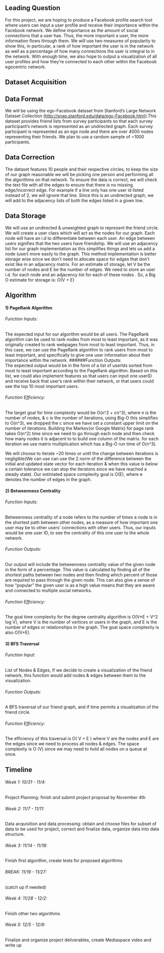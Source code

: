## Leading Question 
For this project, we are hoping to produce a Facebook profile search tool where users can input a user profile and receive their importance within the Facebook network. We define importance as the amount of social connections that a user has. Thus, the more important a user, the more information flows through them. We will use two measures of popularity to show this, in particular, a rank of how important the user is in the network as well as a percentage of how many connections the user is integral to in the network. With enough time, we also hope to output a visualization of all user profiles and how they’re connected to each other within the Facebook egocentric network. 
 
## Dataset Acquisition
 
## Data Format
We will be using the ego-Facebook dataset from Stanford’s Large Network Dataset Collection (http://snap.stanford.edu/data/ego-Facebook.html).This dataset provides friend lists from survey participants so that each survey participant’s network is represented as an undirected graph. Each survey participant is represented as an ego node and there are over 4000 nodes representing their friends. We plan to use a random sample of ~1000 participants. 
## Data Correction
 
The dataset features 10 people and their respective circles, to keep the size of our graph reasonable we will be picking one person and performing all the algorithms on that network. To ensure the data is correct, we will check the text file with all the edges to ensure that there is no missing edge/incorrect edge. For example if a line only has one user id listed instead of 2, we will ignore that line. Since this is an undirected graph, we will add to the adjacency lists of both the edges listed in a given line.
 
## Data Storage
We will use an undirected & unweighted graph to represent the friend circle. We will create a user class which will act as the nodes for our graph. Each node will have an i.d to differentiate between each user. An edge between users signifies that the two users have friendship. We will use an adjacency list for our graph implementation as this simplifies things and lets us add a node (user) more easily to the graph. This method implementation is better storage wise since we don’t need to allocate space for edges that don’t exist like in an adjacency matrix.
	For an estimate of storage, let V be the number of nodes and E be the number of edges. We need to store an user i.d. for each node and an adjacency list for each of these nodes . So, a Big O estimate for storage is:
 O(V + E)
 
 
## Algorithm 
#### 1) PageRank Algorithm  
###### Function Inputs: 
 The expected input for our algorithm would be all users. The PageRank algorithm can be used to rank nodes from most to least important, as it was originally created to rank webpages from most to least important. Thus, in this case, we can use the PageRank algorithm to rank users from most to least important, and specifically to give one user information about their importance within the network. 
######Function Outputs:  
The expected output would be in the form of a list of userIds sorted from most to least important according to the PageRank algorithm. Based on this list, we could also implement features so that users can input one userID and receive back that user’s rank within their network, or that users could see the top 10 most important users. 
 
###### Function Efficiency:  
The target goal for time complexity would be O(n^2 + cn^3), where n is the number of nodes, & c is the number of iterations, using Big-O this simplifies to O(n^3), we dropped the c since we have set a constant upper limit on the number of iterations. Building the Markov(or Google Matrix) for page rank takes O(n^2) time since we need to go through each node and then check how many nodes it is adjacent to to build one column of the matrix. for each iteration we use matrix multiplication which has a Big-O run time of O(n^3). 

We will choose to iterate ~20 times or until the change between iterations is negligible(We can use can use the 2 norm of the difference between the initial and updated state vector for each iteration & when this value is below a certain tolerance we can stop the iteratons since we have reached a steady state). Our estimated space complexity goal is O(E), where e denotes the number of edges in the graph.
 
#### 2) Betweenness Centrality  
###### Function Inputs:   
Betweenness centrality of a node refers to the number of times a node is in the shortest path between other nodes, as a measure of how important one user may be to other users’ connections with other users. Thus, our inputs would be one user ID, to see the centrality of this one user to the whole network. 
###### Function Outputs:  
Our output will include the betweenness centrality value of the given node in the form of a percentage. This value is calculated by finding all of the shortest paths between two nodes and then finding which percent of those are required to pass through the given node. This can also give a sense of how “popular” the given user is as a high value means that they are aware and connected to multiple social networks. 
###### Function Efficiency:  
The goal time complexity for the degree centrality algorithm is O(V*E + V^2 log V), where V is the number of vertices or users in the graph, and E is the number of edges or relationships in the graph. The goal space complexity is also O(V+E). 
 
#### 3) BFS Traversal
###### Function Input:  
List of Nodes & Edges, If we decide to create a visualization of the friend network, this function would add nodes & edges between them to the visualization.   
###### Function Outputs:  
A BFS traversal of our friend graph, and if time permits a visualization of the friend circle.   
###### Function Efficiency:   
The efficiency of this traversal is O( V + E ) where V are the nodes and E are the edges since we need to process all nodes & edges. The space complexity is O (V) since we may need to hold all nodes on a queue at once.
 
## Timeline
###### Week 1: 10/31 - 11/4: 
Project Planning: finish and submit project proposal by November 4th  
###### Week 2: 11/7 - 11/11:   
Data acquisition and data processing: 
	obtain and choose files for subset of data to be used for project, 
	correct and finalize data, organize data into data structure.    
###### Week 3: 11/14 - 11/18:  
Finish first algorithm, create tests for proposed algorithms  
###### BREAK: 11/19 - 11/27: 
(catch up if needed)  
###### Week 4: 11/28 -  12/2:  
Finish other two algorithms
###### Week 5: 12/5 - 12/9:   
 Finalize and organize project deliverables, create Mediaspace video and write up 
